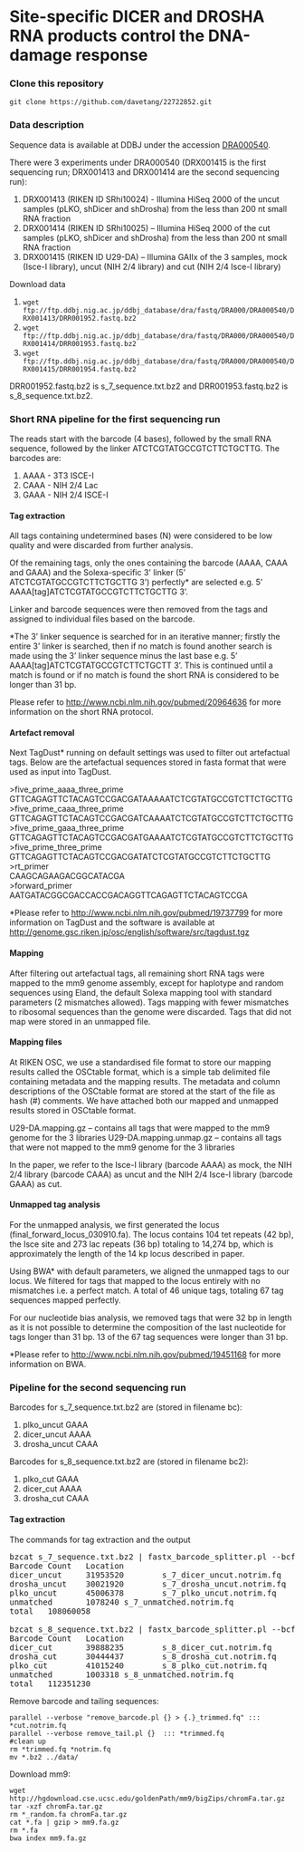 Site-specific DICER and DROSHA RNA products control the DNA-damage response
========

### Clone this repository

`git clone https://github.com/davetang/22722852.git`

### Data description

Sequence data is available at DDBJ under the accession [DRA000540](https://trace.ddbj.nig.ac.jp/DRASearch/submission?acc=DRA000540).

There were 3 experiments under DRA000540 (DRX001415 is the first sequencing run; DRX001413 and DRX001414 are the second sequencing run):

1. DRX001413 (RIKEN ID SRhi10024) - Illumina HiSeq 2000 of the uncut samples (pLKO, shDicer and shDrosha) from the less than 200 nt small RNA fraction
2. DRX001414 (RIKEN ID SRhi10025) – Illumina HiSeq 2000 of the cut samples (pLKO, shDicer and shDrosha) from the less than 200 nt small RNA fraction
3. DRX001415 (RIKEN ID U29-DA) – Illumina GAIIx of the 3 samples, mock (Isce-I library), uncut (NIH 2/4 library) and cut (NIH 2/4 Isce-I library)

Download data

1. `wget ftp://ftp.ddbj.nig.ac.jp/ddbj_database/dra/fastq/DRA000/DRA000540/DRX001413/DRR001952.fastq.bz2`
2. `wget ftp://ftp.ddbj.nig.ac.jp/ddbj_database/dra/fastq/DRA000/DRA000540/DRX001414/DRR001953.fastq.bz2`
3. `wget ftp://ftp.ddbj.nig.ac.jp/ddbj_database/dra/fastq/DRA000/DRA000540/DRX001415/DRR001954.fastq.bz2`

DRR001952.fastq.bz2 is s_7_sequence.txt.bz2 and DRR001953.fastq.bz2 is s_8_sequence.txt.bz2.

### Short RNA pipeline for the first sequencing run

The reads start with the barcode (4 bases), followed by the small RNA sequence, followed by the linker ATCTCGTATGCCGTCTTCTGCTTG. The barcodes are:

1. AAAA - 3T3 ISCE-I
2. CAAA - NIH 2/4 Lac
3. GAAA - NIH 2/4 ISCE-I

#### Tag extraction

All tags containing undetermined bases (N) were considered to be low quality and were discarded from further analysis.

Of the remaining tags, only the ones containing the barcode (AAAA, CAAA and GAAA) and the Solexa-specific 3' linker (5’ ATCTCGTATGCCGTCTTCTGCTTG  3’) perfectly* are selected e.g. 5’ AAAA[tag]ATCTCGTATGCCGTCTTCTGCTTG 3’.

Linker and barcode sequences were then removed from the tags and assigned to individual files based on the barcode.

*The 3’ linker sequence is searched for in an iterative manner; firstly the entire 3’ linker is searched, then if no match is found another search is made using the 3’ linker sequence minus the last base e.g. 5’ AAAA[tag]ATCTCGTATGCCGTCTTCTGCTT 3’. This is continued until a match is found or if no match is found the short RNA is considered to be longer than 31 bp.

Please refer to <http://www.ncbi.nlm.nih.gov/pubmed/20964636> for more information on the short RNA protocol.

#### Artefact removal

Next TagDust* running on default settings was used to filter out artefactual tags. Below are the artefactual sequences stored in fasta format that were used as input into TagDust.

\>five_prime_aaaa_three_prime<br />
GTTCAGAGTTCTACAGTCCGACGATAAAAATCTCGTATGCCGTCTTCTGCTTG<br />
\>five_prime_caaa_three_prime<br />
GTTCAGAGTTCTACAGTCCGACGATCAAAATCTCGTATGCCGTCTTCTGCTTG<br />
\>five_prime_gaaa_three_prime<br />
GTTCAGAGTTCTACAGTCCGACGATGAAAATCTCGTATGCCGTCTTCTGCTTG<br />
\>five_prime_three_prime<br />
GTTCAGAGTTCTACAGTCCGACGATATCTCGTATGCCGTCTTCTGCTTG<br />
\>rt_primer<br />
CAAGCAGAAGACGGCATACGA<br />
\>forward_primer<br />
AATGATACGGCGACCACCGACAGGTTCAGAGTTCTACAGTCCGA<br />

*Please refer to <http://www.ncbi.nlm.nih.gov/pubmed/19737799> for more information on TagDust and the software is available at <http://genome.gsc.riken.jp/osc/english/software/src/tagdust.tgz>

#### Mapping

After filtering out artefactual tags, all remaining short RNA tags were mapped to the mm9 genome assembly, except for haplotype and random sequences using Eland, the default Solexa mapping tool with standard parameters (2 mismatches allowed). Tags mapping with fewer mismatches to ribosomal sequences than the genome were discarded. Tags that did not map were stored in an unmapped file.

#### Mapping files

At RIKEN OSC, we use a standardised file format to store our mapping results called the OSCtable format, which is a simple tab delimited file containing metadata and the mapping results. The metadata and column descriptions of the OSCtable format are stored at the start of the file as hash (#) comments. We have attached both our mapped and unmapped results stored in OSCtable format.

U29-DA.mapping.gz – contains all tags that were mapped to the mm9 genome for the 3 libraries
U29-DA.mapping.unmap.gz – contains all tags that were not mapped to the mm9 genome for the 3 libraries

In the paper, we refer to the Isce-I library (barcode AAAA) as mock, the NIH 2/4 library (barcode CAAA) as uncut and the NIH 2/4 Isce-I library (barcode GAAA) as cut.

#### Unmapped tag analysis

For the unmapped analysis, we first generated the locus (final_forward_locus_030910.fa). The locus contains 104 tet repeats (42 bp), the Isce site and 273 lac repeats (36 bp) totaling to 14,274 bp, which is approximately the length of the 14 kp locus described in paper.

Using BWA* with default parameters, we aligned the unmapped tags to our locus. We filtered for tags that mapped to the locus entirely with no mismatches i.e. a perfect match. A total of 46 unique tags, totaling 67 tag sequences mapped perfectly.

For our nucleotide bias analysis, we removed tags that were 32 bp in length as it is not possible to determine the composition of the last nucleotide for tags longer than 31 bp. 13 of the 67 tag sequences were longer than 31 bp.

*Please refer to <http://www.ncbi.nlm.nih.gov/pubmed/19451168> for more information on BWA.

### Pipeline for the second sequencing run

Barcodes for s_7_sequence.txt.bz2 are (stored in filename bc):

1. plko_uncut      GAAA
2. dicer_uncut     AAAA
3. drosha_uncut    CAAA

Barcodes for s_8_sequence.txt.bz2 are (stored in filename bc2):

1. plko_cut        GAAA
2. dicer_cut       AAAA
3. drosha_cut      CAAA

#### Tag extraction

The commands for tag extraction and the output

<pre>
bzcat s_7_sequence.txt.bz2 | fastx_barcode_splitter.pl --bcfile bc --exact --bol --prefix s_7_ --suffix .notrim.fq
Barcode Count   Location
dicer_uncut     31953520        s_7_dicer_uncut.notrim.fq
drosha_uncut    30021920        s_7_drosha_uncut.notrim.fq
plko_uncut      45006378        s_7_plko_uncut.notrim.fq
unmatched       1078240 s_7_unmatched.notrim.fq
total   108060058

bzcat s_8_sequence.txt.bz2 | fastx_barcode_splitter.pl --bcfile bc2 --exact --bol --prefix s_8_ --suffix .notrim.fq
Barcode Count   Location
dicer_cut       39888235        s_8_dicer_cut.notrim.fq
drosha_cut      30444437        s_8_drosha_cut.notrim.fq
plko_cut        41015240        s_8_plko_cut.notrim.fq
unmatched       1003318 s_8_unmatched.notrim.fq
total   112351230
</pre>

Remove barcode and tailing sequences:

```
parallel --verbose "remove_barcode.pl {} > {.}_trimmed.fq" ::: *cut.notrim.fq
parallel --verbose remove_tail.pl {}  ::: *trimmed.fq
#clean up
rm *trimmed.fq *notrim.fq
mv *.bz2 ../data/
```

Download mm9:

```
wget http://hgdownload.cse.ucsc.edu/goldenPath/mm9/bigZips/chromFa.tar.gz
tar -xzf chromFa.tar.gz
rm *_random.fa chromFa.tar.gz
cat *.fa | gzip > mm9.fa.gz
rm *.fa
bwa index mm9.fa.gz
```
